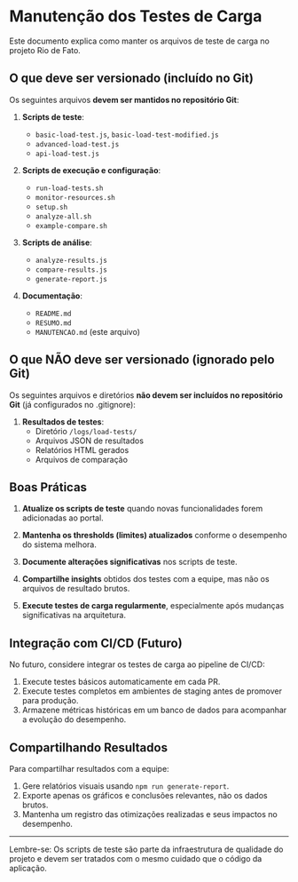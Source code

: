 # Manutenção dos Testes de Carga

Este documento explica como manter os arquivos de teste de carga no projeto Rio de Fato.

## O que deve ser versionado (incluído no Git)

Os seguintes arquivos **devem ser mantidos no repositório Git**:

1. **Scripts de teste**:

   - `basic-load-test.js`, `basic-load-test-modified.js`
   - `advanced-load-test.js`
   - `api-load-test.js`

2. **Scripts de execução e configuração**:

   - `run-load-tests.sh`
   - `monitor-resources.sh`
   - `setup.sh`
   - `analyze-all.sh`
   - `example-compare.sh`

3. **Scripts de análise**:

   - `analyze-results.js`
   - `compare-results.js`
   - `generate-report.js`

4. **Documentação**:
   - `README.md`
   - `RESUMO.md`
   - `MANUTENCAO.md` (este arquivo)

## O que NÃO deve ser versionado (ignorado pelo Git)

Os seguintes arquivos e diretórios **não devem ser incluídos no repositório Git** (já configurados no .gitignore):

1. **Resultados de testes**:
   - Diretório `/logs/load-tests/`
   - Arquivos JSON de resultados
   - Relatórios HTML gerados
   - Arquivos de comparação

## Boas Práticas

1. **Atualize os scripts de teste** quando novas funcionalidades forem adicionadas ao portal.

2. **Mantenha os thresholds (limites) atualizados** conforme o desempenho do sistema melhora.

3. **Documente alterações significativas** nos scripts de teste.

4. **Compartilhe insights** obtidos dos testes com a equipe, mas não os arquivos de resultado brutos.

5. **Execute testes de carga regularmente**, especialmente após mudanças significativas na arquitetura.

## Integração com CI/CD (Futuro)

No futuro, considere integrar os testes de carga ao pipeline de CI/CD:

1. Execute testes básicos automaticamente em cada PR.
2. Execute testes completos em ambientes de staging antes de promover para produção.
3. Armazene métricas históricas em um banco de dados para acompanhar a evolução do desempenho.

## Compartilhando Resultados

Para compartilhar resultados com a equipe:

1. Gere relatórios visuais usando `npm run generate-report`.
2. Exporte apenas os gráficos e conclusões relevantes, não os dados brutos.
3. Mantenha um registro das otimizações realizadas e seus impactos no desempenho.

---

Lembre-se: Os scripts de teste são parte da infraestrutura de qualidade do projeto e devem ser tratados com o mesmo cuidado que o código da aplicação.
